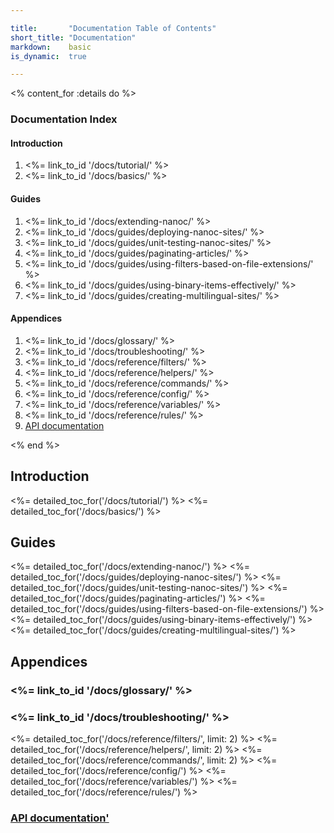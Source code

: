 ```yaml
---

title:       "Documentation Table of Contents"
short_title: "Documentation"
markdown:    basic
is_dynamic:  true

---
```


<% content_for :details do %>
	<h3>Documentation Index</h3>
	<h4>Introduction</h4>
	<ol id="first">
		<li><%= link_to_id '/docs/tutorial/' %></li>
		<li><%= link_to_id '/docs/basics/' %></li>
	</ol>
	<h4>Guides</h4>
	<ol>
		<li><%= link_to_id '/docs/extending-nanoc/' %></li>
		<li><%= link_to_id '/docs/guides/deploying-nanoc-sites/' %></li>
		<li><%= link_to_id '/docs/guides/unit-testing-nanoc-sites/' %></li>
		<li><%= link_to_id '/docs/guides/paginating-articles/' %></li>
		<li><%= link_to_id '/docs/guides/using-filters-based-on-file-extensions/' %></li>
		<li><%= link_to_id '/docs/guides/using-binary-items-effectively/' %></li>
		<li><%= link_to_id '/docs/guides/creating-multilingual-sites/' %></li>
	</ol>
	<h4>Appendices</h4>
	<ol>
		<li><%= link_to_id '/docs/glossary/' %></li>
		<li><%= link_to_id '/docs/troubleshooting/' %></li>
		<li><%= link_to_id '/docs/reference/filters/' %></li>
		<li><%= link_to_id '/docs/reference/helpers/' %></li>
		<li><%= link_to_id '/docs/reference/commands/' %></li>
		<li><%= link_to_id '/docs/reference/config/' %></li>
		<li><%= link_to_id '/docs/reference/variables/' %></li>
		<li><%= link_to_id '/docs/reference/rules/' %></li>
		<li><a href="/docs/api/">API documentation</a></li>
	</ol>
<% end %>

Introduction
------------

<%= detailed_toc_for('/docs/tutorial/') %>
<%= detailed_toc_for('/docs/basics/') %>

Guides
------

<%= detailed_toc_for('/docs/extending-nanoc/') %>
<%= detailed_toc_for('/docs/guides/deploying-nanoc-sites/') %>
<%= detailed_toc_for('/docs/guides/unit-testing-nanoc-sites/') %>
<%= detailed_toc_for('/docs/guides/paginating-articles/') %>
<%= detailed_toc_for('/docs/guides/using-filters-based-on-file-extensions/') %>
<%= detailed_toc_for('/docs/guides/using-binary-items-effectively/') %>
<%= detailed_toc_for('/docs/guides/creating-multilingual-sites/') %>

Appendices
----------

<h3><%= link_to_id '/docs/glossary/' %></h3>

<h3><%= link_to_id '/docs/troubleshooting/' %></h3>

<%= detailed_toc_for('/docs/reference/filters/', limit: 2) %>
<%= detailed_toc_for('/docs/reference/helpers/', limit: 2) %>
<%= detailed_toc_for('/docs/reference/commands/', limit: 2) %>
<%= detailed_toc_for('/docs/reference/config/') %>
<%= detailed_toc_for('/docs/reference/variables/') %>
<%= detailed_toc_for('/docs/reference/rules/') %>

<h3><a href="/docs/api/">API documentation'</a></h3>
